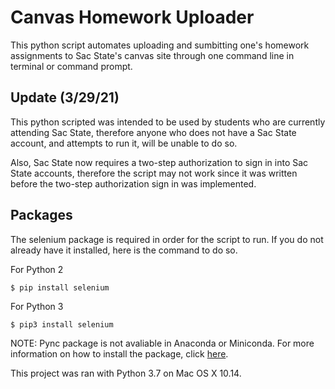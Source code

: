 # Canvas Homework Uploader
This python script automates uploading and sumbitting one's homework assignments to Sac State's canvas site through one command line in terminal or command prompt.

## Update (3/29/21)
This python scripted was intended to be used by students who are currently attending Sac State, therefore anyone who does not have a Sac State account, and attempts to run it, will be unable to do so.

Also, Sac State now requires a two-step authorization to sign in into Sac State accounts, therefore the script may not work since it was written before the two-step authorization sign in was implemented.

## Packages
The selenium package is required in order for the script to run. If you do not already have it installed, here is the command to do so.

For Python 2
```
$ pip install selenium
```
For Python 3
```
$ pip3 install selenium
```

NOTE: Pync package is not avaliable in Anaconda or Miniconda. For more information on how to install the package, click <a href="https://stackoverflow.com/questions/57326043/how-to-install-packages-in-conda-that-are-not-available-in-anaconda-conda4-7">here</a>. 

This project was ran with Python 3.7 on Mac OS X 10.14.
